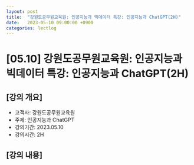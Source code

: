 ```yaml
---
layout: post
title:  "강원도공무원교육원: 인공지능과 빅데이터 특강: 인공지능과 ChatGPT(2H)"
date:   2023-05-10 09:00:00 +0900
categories: lectlog
---
```


# [05.10] 강원도공무원교육원: 인공지능과 빅데이터 특강: 인공지능과 ChatGPT(2H)

## [강의 개요]

* 고객사: 강원도공무원교육원
* 주제: 인공지능과 ChatGPT
* 강의기간: 2023.05.10
* 강의시간: 2H

## [강의 내용]
